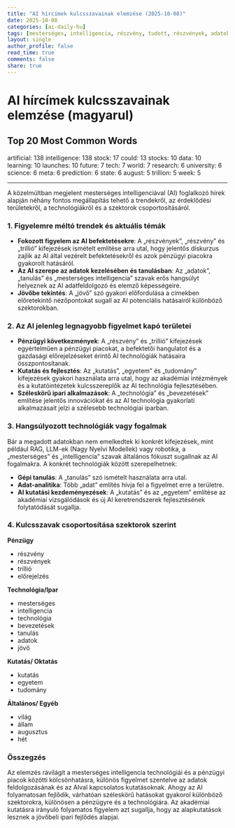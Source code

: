 ```yaml
---
title: "AI hírcímek kulcsszavainak elemzése (2025-10-08)"
date: 2025-10-08
categories: [ai-daily-hu]
tags: [mesterséges, intelligencia, részvény, tudott, részvények, adatok, tanulás, elindítások, jövő, tech, világ, kutatás, egyetem, tudomány, meta, előrejelzés, állam, augusztus, trillió, hét]
layout: single
author_profile: false
read_time: true
comments: false
share: true
---
```


# AI hírcímek kulcsszavainak elemzése (magyarul)

## Top 20 Most Common Words

artificial: 138
intelligence: 138
stock: 17
could: 13
stocks: 10
data: 10
learning: 10
launches: 10
future: 7
tech: 7
world: 7
research: 6
university: 6
science: 6
meta: 6
prediction: 6
state: 6
august: 5
trillion: 5
week: 5

---

A közelmúltban megjelent mesterséges intelligenciával (AI) foglalkozó hírek alapján néhány fontos megállapítás tehető a trendekről, az érdeklődési területekről, a technológiákról és a szektorok csoportosításáról.

### 1. Figyelemre méltó trendek és aktuális témák
- **Fokozott figyelem az AI befektetésekre**: A „részvények”, „részvény” és „trillió” kifejezések ismételt említése arra utal, hogy jelentős diskurzus zajlik az AI által vezérelt befektetésekről és azok pénzügyi piacokra gyakorolt hatásáról.
- **Az AI szerepe az adatok kezelésében és tanulásban**: Az „adatok”, „tanulás” és „mesterséges intelligencia” szavak erős hangsúlyt helyeznek az AI adatfeldolgozó és elemző képességeire.
- **Jövőbe tekintés**: A „jövő” szó gyakori előfordulása a címekben előretekintő nézőpontokat sugall az AI potenciális hatásairól különböző szektorokban.

### 2. Az AI jelenleg legnagyobb figyelmet kapó területei
- **Pénzügyi következmények**: A „részvény” és „trillió” kifejezések egyértelműen a pénzügyi piacokat, a befektetői hangulatot és a gazdasági előrejelzéseket érintő AI technológiák hatásaira összpontosítanak.
- **Kutatás és fejlesztés**: Az „kutatás”, „egyetem” és „tudomány” kifejezések gyakori használata arra utal, hogy az akadémiai intézmények és a kutatóintézetek kulcsszereplők az AI technológia fejlesztésében.
- **Széleskörű ipari alkalmazások**: A „technológia” és „bevezetések” említése jelentős innovációkat és az AI technológia gyakorlati alkalmazásait jelzi a szélesebb technológiai iparban.

### 3. Hangsúlyozott technológiák vagy fogalmak
Bár a megadott adatokban nem emelkedtek ki konkrét kifejezések, mint például RAG, LLM-ek (Nagy Nyelvi Modellek) vagy robotika, a „mesterséges” és „intelligencia” szavak általános fókuszt sugallnak az AI fogalmakra. A konkrét technológiák között szerepelhetnek:
- **Gépi tanulás**: A „tanulás” szó ismételt használata arra utal.
- **Adat-analitika**: Több „adat” említés hívja fel a figyelmet erre a területre.
- **AI kutatási kezdeményezések**: A „kutatás” és az „egyetem” említése az akadémiai vizsgálódások és új AI keretrendszerek fejlesztésének folytatódását sugallja.

### 4. Kulcsszavak csoportosítása szektorok szerint

**Pénzügy**
- részvény
- részvények
- trillió
- előrejelzés

**Technológia/Ipar**
- mesterséges
- intelligencia
- technológia
- bevezetések
- tanulás
- adatok
- jövő

**Kutatás/ Oktatás**
- kutatás
- egyetem
- tudomány

**Általános/ Egyéb**
- világ
- állam
- augusztus
- hét

### Összegzés
Az elemzés rávilágít a mesterséges intelligencia technológiái és a pénzügyi piacok közötti kölcsönhatásra, különös figyelmet szentelve az adatok feldolgozásának és az AIval kapcsolatos kutatásoknak. Ahogy az AI folyamatosan fejlődik, várhatóan széleskörű hatásokat gyakorol különböző szektorokra, különösen a pénzügyre és a technológiára. Az akadémiai kutatásra irányuló folyamatos figyelem azt sugallja, hogy az alapkutatások lesznek a jövőbeli ipari fejlődés alapjai.